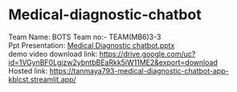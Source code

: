 # Medical-diagnostic-chatbot
Team Name: BOTS
Team no:- TEAM(MB6)3-3 <br>
Ppt Presentation: [Medical Diagnostic chatbot.pptx](https://github.com/user-attachments/files/21416107/Medical.Diagnostic.chatbot.pptx) <br>
demo video download link: https://drive.google.com/uc?id=1VGynBF0Lgjzw2ybntbBEaRkk5iW11ME2&export=download <br>
Hosted link: https://tanmaya793-medical-diagnostic-chatbot-app-kblcst.streamlit.app/
